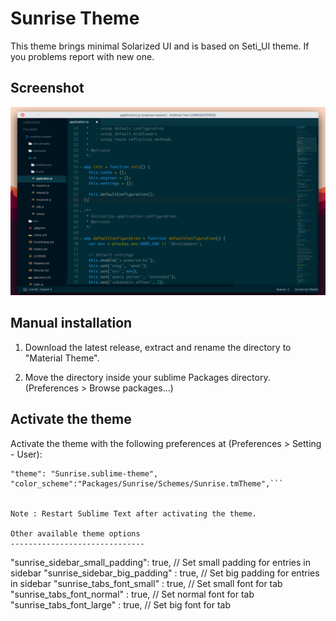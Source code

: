Sunrise Theme
================
This theme brings minimal Solarized UI and is based on Seti_UI theme. If you problems report with new one.

Screenshot
--------------
![alt text](+res/screenshot.png "Sunrise Theme")



Manual installation
-----------------------
1. Download the latest release, extract and rename the directory to "Material Theme".

2. Move the directory inside your sublime Packages directory. (Preferences > Browse packages...)

Activate the theme
------------------------------
Activate the theme with the following preferences at (Preferences > Setting - User):


```
"theme": "Sunrise.sublime-theme",
"color_scheme":"Packages/Sunrise/Schemes/Sunrise.tmTheme",```


Note : Restart Sublime Text after activating the theme.

Other available theme options
------------------------------
```
"sunrise_sidebar_small_padding": true, // Set small padding for entries in sidebar
"sunrise_sidebar_big_padding"  : true, // Set big padding for entries in sidebar
"sunrise_tabs_font_small"      : true, // Set small font for tab
"sunrise_tabs_font_normal"     : true, // Set normal font for tab
"sunrise_tabs_font_large"      : true, // Set big font for tab
```
